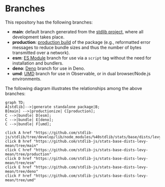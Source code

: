 <!--

@license Apache-2.0

Copyright (c) 2022 The Stdlib Authors.

Licensed under the Apache License, Version 2.0 (the "License");
you may not use this file except in compliance with the License.
You may obtain a copy of the License at

    http://www.apache.org/licenses/LICENSE-2.0

Unless required by applicable law or agreed to in writing, software
distributed under the License is distributed on an "AS IS" BASIS,
WITHOUT WARRANTIES OR CONDITIONS OF ANY KIND, either express or implied.
See the License for the specific language governing permissions and
limitations under the License.

-->

# Branches

This repository has the following branches:

-   **main**: default branch generated from the [stdlib project][stdlib-url], where all development takes place.
-   **production**: [production build][production-url] of the package (e.g., reformatted error messages to reduce bundle sizes and thus the number of bytes transmitted over a network).
-   **esm**: [ES Module][esm-url] branch for use via a `script` tag without the need for installation and bundlers.
-   **deno**: [Deno][deno-url] branch for use in Deno.
-   **umd**: [UMD][umd-url] branch for use in Observable, or in dual browser/Node.js environments.

The following diagram illustrates the relationships among the above branches:

```mermaid
graph TD;
A[stdlib]-->|generate standalone package|B;
B[main] -->|productionize| C[production];
C -->|bundle| D[esm];
C -->|bundle| E[deno];
C -->|bundle| F[umd];

click A href "https://github.com/stdlib-js/stdlib/tree/develop/lib/node_modules/%40stdlib/stats/base/dists/levy/mean"
click B href "https://github.com/stdlib-js/stats-base-dists-levy-mean/tree/main"
click C href "https://github.com/stdlib-js/stats-base-dists-levy-mean/tree/production"
click D href "https://github.com/stdlib-js/stats-base-dists-levy-mean/tree/esm"
click E href "https://github.com/stdlib-js/stats-base-dists-levy-mean/tree/deno"
click F href "https://github.com/stdlib-js/stats-base-dists-levy-mean/tree/umd"
```

[stdlib-url]: https://github.com/stdlib-js/stdlib/tree/develop/lib/node_modules/%40stdlib/stats/base/dists/levy/mean
[production-url]: https://github.com/stdlib-js/stats-base-dists-levy-mean/tree/production
[deno-url]: https://github.com/stdlib-js/stats-base-dists-levy-mean/tree/deno
[umd-url]: https://github.com/stdlib-js/stats-base-dists-levy-mean/tree/umd
[esm-url]: https://github.com/stdlib-js/stats-base-dists-levy-mean/tree/esm